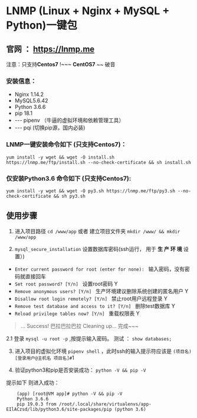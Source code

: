# LNMP (Linux + Nginx + MySQL + Python)一键包
## 官网 ： https://lnmp.me

注意：只支持**Centos7** !~~~ **CentOS7** ~~ 破音

### 安装信息： 

 - Nginx 1.14.2
 - MySQL5.6.42
 - Python 3.6.6
 - pip 18.1
 - --- pipenv （牛逼的虚拟环境和依赖管理工具）
 - --- pqi     (切换pip源，国内必装)

### LNMP一键安装命令如下 (只支持Centos7)：

    yum install -y wget && wget -O install.sh https://lnmp.me/ftp/install.sh --no-check-certificate && sh install.sh
    
    
### 仅安装Python3.6 命令如下 (只支持Centos7):

    yum install -y wget && wget -O py3.sh https://lnmp.me/ftp/py3.sh --no-check-certificate && sh py3.sh

## 使用步骤
 1. 进入项目路径 `cd /www/app` 或者 建立项目文件夹 `mkdir /www/ && mkdir /www/app` 

 2. `mysql_secure_installation` 设置数据库密码(ssh运行， 用于 **生 产 环 境** 设置）)

 - `Enter current password for root (enter for none): ` 输入密码，没有密码就直接回车
 -  `Set root password? [Y/n] `  设置root密码  Y
 -  `Remove anonymous users? [Y/n] `  生产环境建议删除系统创建的匿名用户  Y
 -  `Disallow root login remotely? [Y/n] `  禁止root用户远程登录  Y
 -  `Remove test database and access to it? [Y/n] `  删除test数据库  Y
 -  `Reload privilege tables now? [Y/n] `  重载权限表  Y
>  ... Success! 巴拉巴拉巴拉  Cleaning up...    完成~~~

  2.1 登录 `mysql -u root -p`  ,按提示输入密码。 测试 ： `show databases;`
  
 3. 进入项目的虚拟化环境  `pipenv shell` ，此时ssh的输入提示符应该是 `(项目名)[登录用户@主机名 项目名]#`1

 4.  验证python3和pip是否安装成功：
    `python -V && pip -V`

提示如下 则进入成功：

        (app) [root@VM app]# python -V && pip -V
        Python 3.6.6
        pip 19.0.3 from /root/.local/share/virtualenvs/app-EIlACzsd/lib/python3.6/site-packages/pip (python 3.6)




